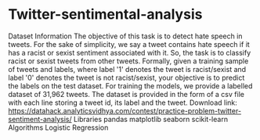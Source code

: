 # Twitter-sentimental-analysis
Dataset Information The objective of this task is to detect hate speech in tweets. For the sake of simplicity, we say a tweet contains hate speech if it has a racist or sexist sentiment associated with it. So, the task is to classify racist or sexist tweets from other tweets.  Formally, given a training sample of tweets and labels, where label '1' denotes the tweet is racist/sexist and label '0' denotes the tweet is not racist/sexist, your objective is to predict the labels on the test dataset.  For training the models, we provide a labelled dataset of 31,962 tweets. The dataset is provided in the form of a csv file with each line storing a tweet id, its label and the tweet.  Download link: https://datahack.analyticsvidhya.com/contest/practice-problem-twitter-sentiment-analysis/  Libraries pandas matplotlib seaborn scikit-learn Algorithms Logistic Regression
